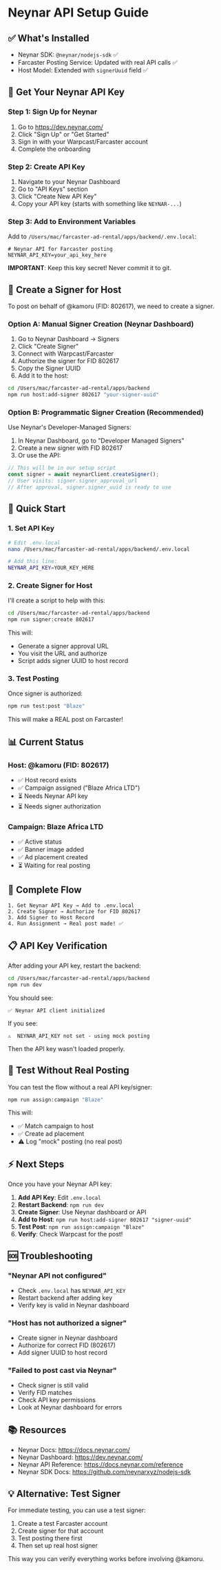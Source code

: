 # Neynar API Setup Guide

## ✅ What's Installed

- Neynar SDK: `@neynar/nodejs-sdk` ✅
- Farcaster Posting Service: Updated with real API calls ✅
- Host Model: Extended with `signerUuid` field ✅

## 🔑 Get Your Neynar API Key

### Step 1: Sign Up for Neynar
1. Go to https://dev.neynar.com/
2. Click "Sign Up" or "Get Started"
3. Sign in with your Warpcast/Farcaster account
4. Complete the onboarding

### Step 2: Create API Key
1. Navigate to your Neynar Dashboard
2. Go to "API Keys" section
3. Click "Create New API Key"
4. Copy your API key (starts with something like `NEYNAR-...`)

### Step 3: Add to Environment Variables
Add to `/Users/mac/farcaster-ad-rental/apps/backend/.env.local`:

```env
# Neynar API for Farcaster posting
NEYNAR_API_KEY=your_api_key_here
```

**IMPORTANT**: Keep this key secret! Never commit it to git.

## 📝 Create a Signer for Host

To post on behalf of @kamoru (FID: 802617), we need to create a signer.

### Option A: Manual Signer Creation (Neynar Dashboard)

1. Go to Neynar Dashboard → Signers
2. Click "Create Signer"
3. Connect with Warpcast/Farcaster
4. Authorize the signer for FID 802617
5. Copy the Signer UUID
6. Add it to the host:

```bash
cd /Users/mac/farcaster-ad-rental/apps/backend
npm run host:add-signer 802617 "your-signer-uuid"
```

### Option B: Programmatic Signer Creation (Recommended)

Use Neynar's Developer-Managed Signers:

1. In Neynar Dashboard, go to "Developer Managed Signers"
2. Create a new signer with FID 802617
3. Or use the API:

```typescript
// This will be in our setup script
const signer = await neynarClient.createSigner();
// User visits: signer.signer_approval_url
// After approval, signer.signer_uuid is ready to use
```

## 🚀 Quick Start

### 1. Set API Key

```bash
# Edit .env.local
nano /Users/mac/farcaster-ad-rental/apps/backend/.env.local

# Add this line:
NEYNAR_API_KEY=YOUR_KEY_HERE
```

### 2. Create Signer for Host

I'll create a script to help with this:

```bash
cd /Users/mac/farcaster-ad-rental/apps/backend
npm run signer:create 802617
```

This will:
- Generate a signer approval URL
- You visit the URL and authorize
- Script adds signer UUID to host record

### 3. Test Posting

Once signer is authorized:

```bash
npm run test:post "Blaze"
```

This will make a REAL post on Farcaster!

## 📊 Current Status

### Host: @kamoru (FID: 802617)
- ✅ Host record exists
- ✅ Campaign assigned ("Blaze Africa LTD")
- ⏳ Needs Neynar API key
- ⏳ Needs signer authorization

### Campaign: Blaze Africa LTD
- ✅ Active status
- ✅ Banner image added
- ✅ Ad placement created
- ⏳ Waiting for real posting

## 🔄 Complete Flow

```
1. Get Neynar API Key → Add to .env.local
2. Create Signer → Authorize for FID 802617
3. Add Signer to Host Record
4. Run Assignment → Real post made! ✅
```

## 📋 API Key Verification

After adding your API key, restart the backend:

```bash
cd /Users/mac/farcaster-ad-rental/apps/backend
npm run dev
```

You should see:
```
✅ Neynar API client initialized
```

If you see:
```
⚠️  NEYNAR_API_KEY not set - using mock posting
```

Then the API key wasn't loaded properly.

## 🧪 Test Without Real Posting

You can test the flow without a real API key/signer:

```bash
npm run assign:campaign "Blaze"
```

This will:
- ✅ Match campaign to host
- ✅ Create ad placement
- ⚠️ Log "mock" posting (no real post)

## ⚡ Next Steps

Once you have your Neynar API key:

1. **Add API Key**: Edit `.env.local`
2. **Restart Backend**: `npm run dev`
3. **Create Signer**: Use Neynar dashboard or API
4. **Add to Host**: `npm run host:add-signer 802617 "signer-uuid"`
5. **Test Post**: `npm run assign:campaign "Blaze"`
6. **Verify**: Check Warpcast for the post!

## 🆘 Troubleshooting

### "Neynar API not configured"
- Check `.env.local` has `NEYNAR_API_KEY`
- Restart backend after adding key
- Verify key is valid in Neynar dashboard

### "Host has not authorized a signer"
- Create signer in Neynar dashboard
- Authorize for correct FID (802617)
- Add signer UUID to host record

### "Failed to post cast via Neynar"
- Check signer is still valid
- Verify FID matches
- Check API key permissions
- Look at Neynar dashboard for errors

## 📚 Resources

- Neynar Docs: https://docs.neynar.com/
- Neynar Dashboard: https://dev.neynar.com/
- Neynar API Reference: https://docs.neynar.com/reference
- Neynar SDK Docs: https://github.com/neynarxyz/nodejs-sdk

## 💡 Alternative: Test Signer

For immediate testing, you can use a test signer:

1. Create a test Farcaster account
2. Create signer for that account
3. Test posting there first
4. Then set up real host signer

This way you can verify everything works before involving @kamoru.



